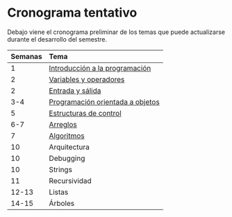 # Cronograma tentativo

Debajo viene el cronograma preliminar de los temas que puede actualizarse durante el desarrollo del semestre.

| Semanas | Tema |
| :------------- |:--------|
1 | [Introducción a la programación](01-Introducción/README.md) |
2 | [Variables y operadores](02-Variables_operadores/README.md) |
2 | [Entrada y sálida](03-Entrada_salida/README.md) |
3-4 | [Programación orientada a objetos](04-OOP/README.md) |
5 | [Estructuras de control](05-Control/README.md) |
6-7 | [Arreglos](06-Arreglos/README.md) |
7 | [Algoritmos](07-Algoritmos/README.md) |
10 | Arquitectura |
10 | Debugging |
10 | Strings |
11 | Recursividad |
12-13 | Listas |
14-15 | Árboles |
